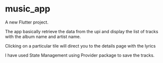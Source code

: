 # music_app

A new Flutter project.

The app basically retrieve the data from the upi and display the list of tracks with
the album name and artist name.

Clicking on a particular tile will direct you to the details page with the lyrics

I have used State Management using Provider package to save the tracks.